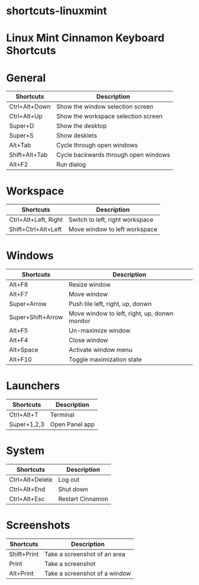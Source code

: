 # shortcuts-linuxmint

# Linux Mint Cinnamon Keyboard Shortcuts


# General

|Shortcuts|Description|
|---|---|
|Ctrl+Alt+Down|Show the window selection screen|
|Ctrl+Alt+Up|Show the workspace selection screen|
|Super+D|Show the desktop|
|Super+S|Show desklets|
|Alt+Tab|Cycle through open windows|
|Shift+Alt+Tab|Cycle backwards through open windows|
|Alt+F2|Run dialog|


# Workspace

|Shortcuts|Description|
|---|---|
|Ctrl+Alt+Left, Right|Switch to left, right workspace|
|Shift+Ctrl+Alt+Left|Move window to left workspace|


# Windows

|Shortcuts|Description|
|---|---|
|Alt+F8|Resize window|
|Alt+F7|Move window|
|Super+Arrow|Push tile left, right, up, donwn|
|Super+Shift+Arrow|Move window to  left, right, up, donwn monitor|
|Alt+F5|Un-maximize window|
|Alt+F4|Close window|
|Alt+Space|Activate window menu|
|Alt+F10|Toggle maximization state|


# Launchers
|Shortcuts|Description|
|---|---|
|Ctrl+Alt+T|Terminal|
|Super+1,2,3|Open Panel app|


# System

|Shortcuts|Description|
|---|---|
|Ctrl+Alt+Delete|Log out|
|Ctrl+Alt+End|Shut down|
|Ctrl+Alt+Esc|Restart Cinnamon|


# Screenshots

|Shortcuts|Description|
|---|---|
|Shift+Print|Take a screenshot of an area|
|Print|Take a screenshot|
|Alt+Print|Take a screenshot of a window|


